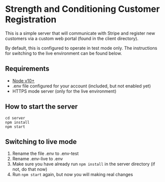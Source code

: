 # Strength and Conditioning Customer Registration

This is a simple server that will communicate with Stripe and register new customers via a custom web portal (found in the client directory).

By default, this is configured to operate in test mode only. The instructions for switching to the live environment can be found below.

## Requirements

- [Node v10+](https://nodejs.org/en/)
- .env file configured for your account (included, but not enabled yet)
- HTTPS mode server (only for the live environment)

## How to start the server

```
cd server
npm install
npm start
```

## Switching to live mode

1. Rename the file .env to .env-test
2. Rename .env-live to .env
3. Make sure you have already run `npm install` in the server directory (if not, do that now)
4. Run `npm start` again, but now you will making real changes
